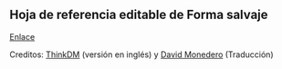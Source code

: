 ## Hoja de referencia editable de Forma salvaje

[Enlace](https://github.com/lobotic/ROL/blob/master/D%26D/Formas%20Salvajes%20Editable.pdf)

Creditos: [ThinkDM](https://www.patreon.com/ThinkDM) (versión en inglés) y [David Monedero](http://www.davidmonedero.com/blog/hoja-de-referencia-forma-salvaje/) (Traducción)
